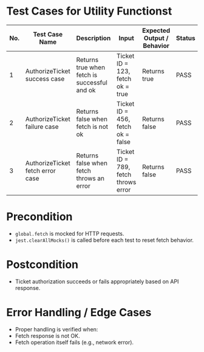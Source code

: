 # Test Cases for Utility Functionst

| No. | Test Case Name | Description | Input | Expected Output / Behavior | Status |
|-----|----------------|-------------|-------|----------------------------|--------|
| 1 | AuthorizeTicket success case | Returns true when fetch is successful and ok | Ticket ID = 123, fetch ok = true | Returns true | PASS |
| 2 | AuthorizeTicket failure case | Returns false when fetch is not ok | Ticket ID = 456, fetch ok = false | Returns false | PASS |
| 3 | AuthorizeTicket fetch error case | Returns false when fetch throws an error | Ticket ID = 789, fetch throws error | Returns false | PASS |

# Precondition
- `global.fetch` is mocked for HTTP requests.
- `jest.clearAllMocks()` is called before each test to reset fetch behavior.

# Postcondition
- Ticket authorization succeeds or fails appropriately based on API response.

# Error Handling / Edge Cases
- Proper handling is verified when:
- Fetch response is not OK.
- Fetch operation itself fails (e.g., network error).
